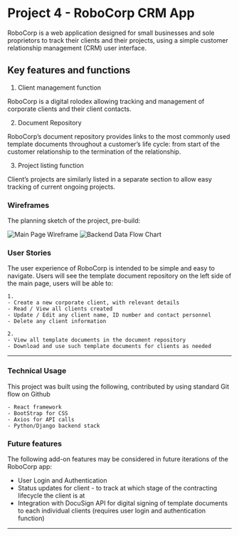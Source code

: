 # Project 4 - RoboCorp CRM App

RoboCorp is a web application designed for small businesses and sole proprietors to track their clients and their projects, using a simple customer relationship management (CRM) user interface. 

## Key features and functions

1. Client management function

RoboCorp is a digital rolodex allowing tracking and management of corporate clients and their client contacts. 

2. Document Repository

RoboCorp’s document repository provides links to the most commonly used template documents throughout a customer’s life cycle: from start of the customer relationship to the termination of the relationship.

3. Project listing function 

Client’s projects are similarly listed in a separate section to allow easy tracking of current ongoing projects. 

### Wireframes

The planning sketch of the project, pre-build:

![Main Page Wireframe](https://i.imgur.com/14GgRXs.png)
![Backend Data Flow Chart](https://i.imgur.com/Vsend7L.png)

### User Stories

The user experience of RoboCorp is intended to be simple and easy to navigate. Users will see the template document repository on the left side of the main page, users will be able to:

```
1.
- Create a new corporate client, with relevant details
- Read / View all clients created
- Update / Edit any client name, ID number and contact personnel
- Delete any client information

2.
- View all template documents in the document repository
- Download and use such template documents for clients as needed

```

---

### Technical Usage

This project was built using the following, contributed by using standard Git flow on Github

```
- React framework 
- BootStrap for CSS
- Axios for API calls
- Python/Django backend stack

```

### Future features

The following add-on features may be considered in future iterations of the RoboCorp app:

- User Login and Authentication
- Status updates for client - to track at which stage of the contracting lifecycle the client is at
- Integration with DocuSign API for digital signing of template documents to each individual clients (requires user login and authentication function)

---
